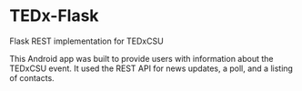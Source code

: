 # TEDx-Flask
Flask REST implementation for TEDxCSU

This Android app was built to provide users with information about the TEDxCSU event. It used the REST API for news updates, a poll, and a listing of contacts.

